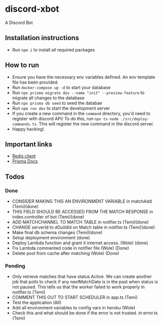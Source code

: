 # discord-xbot

A Discord Bot

## Installation instructions

-   Run `npm i` to install all required packages

## How to run

-   Ensure you have the necessary env variables defined. An env template file has been provided.
-   Run `docker-compose up -d` to start your database
-   Run `npx prisma migrate dev --name "init" --preview-feature` to migrate all changes to the
    database
-   Run `npx prisma db seed` to seed the databae
-   Run `npm run dev` to start the development server
-   If you create a new command in the `command` directory, you'd need to register with discord API/
    To do this, run `npx ts-node ./src/deploy-commands.ts`. This will register the new command in
    the discord server.
-   Happy hacking!.

## Important links

-   [Redis client](https://tedis.silkjs.org/api/)
-   [Prisma Docs](https://www.prisma.io/docs/)

## Todos

### Done

-   CONSIDER MAKING THIS AN ENVIRONMENT VARIABLE in matchAdd (Temi)(done)
-   THIS FIELD SHOULD BE ACCESSED FROM THE MATCH RESPONSE in index.controller of bot (Temi)(done)
-   ADD MATCHCHANNEL TO MATCH TABLE in notifier.ts (Temi)(done)
-   CHANGE serverId to dGuildId on Match table in notifier.ts (Temi)(done)
-   Make final db schema changes (Temi)(done)
-   Setup deployment environment (done)
-   Deploy Lambda function and grant it internet access. (Wole) (done)
-   Fix Lambda commented code in notifier file (Wole) (Done)
-   Delete pool from cache after matching (Wole) (Done)

### Pending

-   Only retrieve matches that have status Active. We can create another job that polls to check if
    any nextMatchDate is in the past when status is not paused. This tells us that the worker failed
    to work properly in notifier.ts (Temi)
-   COMMENT THIS OUT TO START SCHEDULER in app.ts (Temi)
-   Test the application (All)
-   Add all environment variables to config vars in heroku (Wole)
-   Check this and what should be done if the error is not trusted. in error.ts (Temi)

